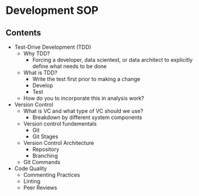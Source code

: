 # Development SOP

## Contents
* Test-Drive Development (TDD)
  * Why TDD?
    * Forcing a developer, data scientest, or data architect to explicitly define what needs to be done 
  * What is TDD?
    * Write the test first prior to making a change
    * Develop
    * Test
  * How do you to incorporate this in analysis work?
* Version Control
  * What is VC and what type of VC should we use?
    * Breakdown by different system components
  * Version control fundementals
    * Git
    * Git Stages
  * Version Control Architecture
    * Repository
    * Branching
  * Git Commands
* Code Quality
  * Commenting Practices
  * Linting
  * Peer Reviews

